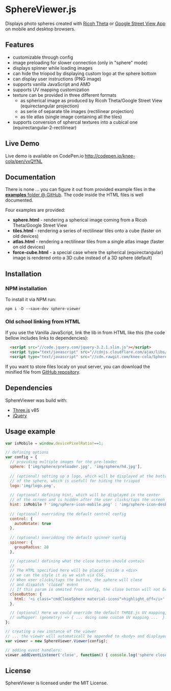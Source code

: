 # SphereViewer.js

Displays photo spheres created with [Ricoh Theta](https://theta360.com/en/) or [Google Street View App](https://play.google.com/store/apps/details?id=com.google.android.street) on mobile and desktop browsers.

## Features
* customizable through config
* image preloading for slower connection (only in "sphere" mode)
* displays spinner while loading images
* can hide the triopod by displaying custom logo at the sphere bottom
* can display user instructions (PNG image)
* supports vanilla JavaScript and AMD
* supports UV mapping customization
* texture can be provided in three different formats
	* as spherical image as produced by Ricoh Theta/Google Street View (equirectangular projection)
	* as serie of separate tile images (rectilinear projection)
	* as tile atlas (single image containing all the tiles)
* supports conversion of sphercal textures into a cubical one (equirectangular-2-rectilinear)

## Live Demo
Live demo is available on CodePen.io http://codepen.io/knee-cola/pen/vxQYNL

## Documentation
There is none ... you can figure it out from provided example files in the [**examples** folder @ GitHub](https://github.com/knee-cola/SphereViewer/blob/master/examples/). The code inside the HTML files is well documented.

Four examples are provided:
* **sphere.html** - rendering a spherical image coming from a Ricoh Theta/Google Street View
* **tiles.html** - rendering a series of rectilinear tiles onto a cube (faster on old devices) 
* **atlas.html** - rendering a rectilinear tiles from a single atlas image (faster on old devices)
* **force-cube.html** - a special case where the spherical (equirectangular) image is rendered onto a 3D cube instead of a 3D sphere (default)

## Installation
### NPM installation
To install it via NPM run:
```
npm i -D --save-dev sphere-viewer
```
### Old school linking from HTML
If you use the Vanilla JavaScript, link the lib in from HTML like this (the code bellow includes links to dependencies):
```html
  <script src="//code.jquery.com/jquery-3.2.1.slim.js"></script>
  <script type="text/javascript" src="//cdnjs.cloudflare.com/ajax/libs/three.js/85/three.min.js"></script>
  <script type="text/javascript" src="//cdn.rawgit.com/knee-cola/SphereViewer/042c4c83/dist/sphereViewer.min.js"></script>
```
If you want to store files localy on yout server, you can download the minified file from [GitHub repository](https://github.com/knee-cola/SphereViewer/blob/master/dist/sphereViewer.min.js).

## Dependencies
SphereViewer was build with:
* [Three.js](https://threejs.org/) v85
* [jQuery](https://www.npmjs.com/package/jquery-slim)

## Usage example

```javascript
var isMobile = window.devicePixelRatio!==1;

// defining options
var config = {
  // providing multiple images for the pre-loader
  sphere: ['img/sphere/preloader.jpg', 'img/sphere/hd.jpg'],
  
  // (optional) setting up a logo, which will be displayed at the bottom
  // of the sphere, which is usefull for hiding the triopod
  logo:'img/logo.png',
  
  // (optional) defining hint, which will be displayed in the center
  // of the screen and is hidden after the user clicks/taps the screen
  hint: isMobile ? 'img/sphere-icon-mobile.png' : 'img/sphere-icon-desktop.png',
  
  // (optional) overriding the default control config
  control: {
    autoRotate: true
  },
  
  // (optional) overidding the default spinner config
  spinner: {
    groupRadius: 20
  },

  // (optional) defining what the close button should contain
  //
  // The HTML specified here will be placed inside a <div>
  // we can the style it as we wish via CSS.
  // When user clicks/taps the button, the sphere will close
  // and dispatch 'closed' event
  // If this param is ommited from config, the close button will not be displayed
  closeButton: {
    html: '<i class="cmdCloseSphere material-icons">highlight_off</i>'
  },

  // (optional) Here we could override the default THREE.js UV mapping, by providing a mapper function
  // uvMapper: (geometry) => { ... doing some custom UV mapping ...  }
};

// creating a new instance of the viewer
// ... the viewer will automaticall be appended to <body> and displayed
var viewer = new SphereViewer.Viewer(config);

// adding event handlers:
viewer.addEventListener('close', function() { console.log('sphere closed'); });
```
## License
SphereViewer is licensed under the MIT License.
